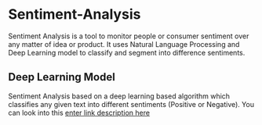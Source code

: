 # Sentiment-Analysis
Sentiment Analysis is a tool to monitor people or consumer sentiment over any matter of idea or product. It uses Natural Language Processing and Deep Learning model to classify and segment into difference sentiments.

## Deep Learning Model
Sentiment Analysis based on a deep learning based algorithm which classifies any given text into different sentiments (Positive or Negative). You can look into this [enter link description here](https://github.com/ArunRK7Codie/Sentiment-Analysis/blob/master/sentiment_analysis_notebook.ipynb)
<!--stackedit_data:
eyJoaXN0b3J5IjpbMTgzNDk5OTI0MiwtMjQzOTQ5NTExXX0=
-->